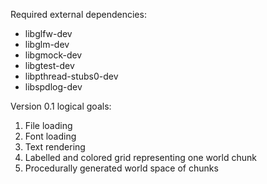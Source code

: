 Required external dependencies:
* libglfw-dev
* libglm-dev
* libgmock-dev
* libgtest-dev
* libpthread-stubs0-dev
* libspdlog-dev

Version 0.1 logical goals:
1) File loading
1) Font loading
1) Text rendering
1) Labelled and colored grid representing one world chunk
1) Procedurally generated world space of chunks

